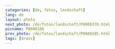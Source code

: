 ```yaml
---
categories: [de, fotos, landschaft]
lang: de
layout: photo
next_photo: /de/fotos/landschaft/P0000370.html
picname: P0000186
prev_photo: /de/fotos/landschaft/P0000185.html
tags: [Grass]
---
```

